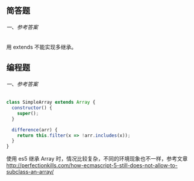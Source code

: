## 简答题

###### 一、参考答案
用 extends 不能实现多继承。

## 编程题

###### 一、参考答案

```js
class SimpleArray extends Array {
  constructor() {
    super();
  }

  difference(arr) {
    return this.filter(x => !arr.includes(x));
  }
}
```

使用 es5 继承 Array 时，情况比较复杂，不同的环境现象也不一样，参考文章 <http://perfectionkills.com/how-ecmascript-5-still-does-not-allow-to-subclass-an-array/>